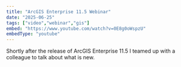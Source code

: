 ```yaml
---
title: "ArcGIS Enterprise 11.5 Webinar"
date: "2025-06-25"
tags: ["video","webinar","gis"]
embed: "https://www.youtube.com/watch?v=0E8g0oWspzU"
embedType: "youtube"
---
```


Shortly after the release of ArcGIS Enterprise 11.5 I teamed up with a colleague to talk about what is new.
